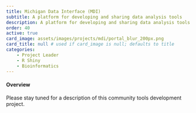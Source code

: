 ```yaml
---
title: Michigan Data Interface (MDI)
subtitle: A platform for developing and sharing data analysis tools
description: A platform for developing and sharing data analysis tools
order: 40
active: true
card_image: assets/images/projects/mdi/portal_blur_200px.png
card_title: null # used if card_image is null; defaults to title
categories: 
    - Project Leader
    - R Shiny
    - Bioinformatics
---
```


<h4>Overview</h4>

Please stay tuned for a description of this community tools development project.
